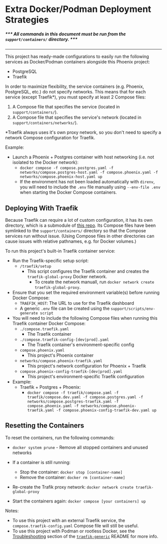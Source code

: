 # Extra Docker/Podman Deployment Strategies

##### \*\*\* All commands in this document must be run from the `support/containers/` directory. \*\*\*

---

This project has ready-made configurations to easily run the following services as Docker/Podman containers alongside this Phoenix project:

- PostgreSQL
- Traefik

In order to maximize flexibility, the service containers (e.g. Phoenix, PostgreSQL, etc.) do not specify networks. This means that for each service (except Traefik\*), you must specify at least 2 Compose files:

1. A Compose file that specifies the service (located in `support/containers/`).
2. A Compose file that specifies the service's network (located in `support/containers/networks/`).

\*Traefik always uses it's own proxy network, so you don't need to specify a network Compose configuration for Traefik.

Example:

- Launch a Phoenix + Postgres container with host networking (i.e. not isolated to the Docker network):
  - `docker compose -f compose.postgres.yaml -f networks/compose.postgres-host.yaml -f compose.phoenix.yaml -f networks/compose.phoenix-host.yaml up`
  - If the environment has not been loaded automatically with `direnv`, you will need to include the `.env` file manually using `--env-file .env` when starting the Docker Compose containers.

## Deploying With Traefik

Because Traefik can require a lot of custom configuration, it has its own directory, which is a submodule of [this repo](https://github.com/arcanemachine/traefik-generic). Its Compose files have been symlinked to the `support/containers/` directory so that the Compose services run without issue. (Using Compose files in other directories can cause issues with relative pathnames, e.g. for Docker volumes.)

To run this project's built-in Traefik container service:

- Run the Traefik-specific setup script:
  - `/traefik/setup`
    - This script configures the Traefik container and creates the `traefik-global-proxy` Docker network.
      - To create the network manuall, run `docker network create traefik-global-proxy`.
- Ensure that you set the required environment variable(s) before running Docker Compose:
  - `TRAEFIK_HOST`: The URL to use for the Traefik dashboard
  - A generic `.env` file can be created using the `support/scripts/env-generate script`
- You will need to include the following Compose files when running this Traefik container Docker Compose:
  - `./compose.traefik.yaml`
    - The Traefik container
  - `./compose.traefik-config-[dev|prod].yaml`
    - The Traefik container's environment-specific config
  - `compose.phoenix.yaml`
    - This project's Phoenix container
  - `networks/compose.phoenix-traefik.yaml`
    - This project's network configuration for Phoenix + Traefik
  - `compose.phoenix-config-traefik-[dev|prod].yaml`
    - This project's environment-specific Traefik configuration
- Example:
  - Traefik + Postgres + Phoenix:
    - `docker compose -f traefik/compose.yaml -f traefik/compose.dev.yaml -f compose.postgres.yaml -f networks/compose.postgres-traefik.yaml -f compose.phoenix.yaml -f networks/compose.phoenix-traefik.yaml -f compose.phoenix-config-traefik-dev.yaml up`

## Resetting the Containers

To reset the containers, run the following commands:

- `docker system prune` - Remove all stopped containers and unused networks

- If a container is still running:

  - Stop the container: `docker stop [container-name]`
  - Remove the container: `docker rm [container-name]`

- Re-create the Trafik proxy network: `docker network create traefik-global-proxy`

- Start the containers again: `docker compose [your containers] up`

Notes:

- To use this project with an external Traefik service, the `compose.traefik-config.yaml` Compose file will still be useful.
- To use this project with Podman or rootless Docker, see the [Troubleshooting](https://github.com/arcanemachine/traefik-generic#troubleshooting) section of the [`traefik-generic`](https://github.com/arcanemachine/traefik-generic) README for more info.
